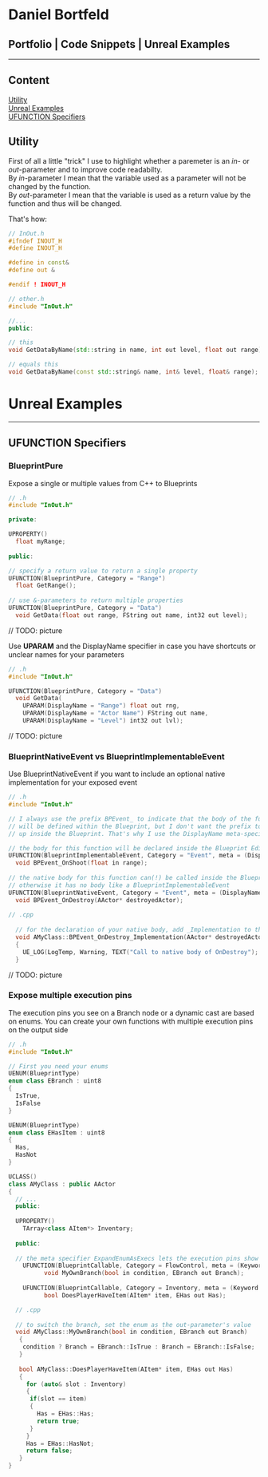 # Daniel Bortfeld  

## Portfolio | Code Snippets | Unreal Examples  
***  

## Content

[Utility](#Utility)  
[Unreal Examples](#Unreal_Examples)  
[UFUNCTION Specifiers](#UFUNCTION_Specifiers)  

<a name="Utility"/>  

## Utility  
First of all a little "trick" I use to highlight whether a paremeter is an *in*- or *out*-parameter and to improve code readabilty.  
By *in*-parameter I mean that the variable used as a parameter will not be changed by the function.  
By *out*-parameter I mean that the variable is used as a return value by the function and thus will be changed.  
  

That's how:  
  
```c++
// InOut.h
#ifndef INOUT_H
#define INOUT_H

#define in const&
#define out &

#endif ! INOUT_H
```

```c++
// other.h
#include "InOut.h"

//...
public:

// this
void GetDataByName(std::string in name, int out level, float out range);

// equals this
void GetDataByName(const std::string& name, int& level, float& range);
```

<a name="Unreal_Examples"/>  

# Unreal Examples    
***  

<a name="UFUNCTION_Specifiers"/>  

## UFUNCTION Specifiers  

### BlueprintPure

Expose a single or multiple values from C++ to Blueprints

```c++
// .h
#include "InOut.h"

private:

UPROPERTY()
  float myRange;
  
public:

// specify a return value to return a single property
UFUNCTION(BlueprintPure, Category = "Range")
  float GetRange();  
  
// use &-parameters to return multiple properties
UFUNCTION(BlueprintPure, Category = "Data")
  void GetData(float out range, FString out name, int32 out level);
```

// TODO: picture

Use **UPARAM** and the DisplayName specifier in case you have shortcuts or unclear names for your parameters

```c++
// .h
#include "InOut.h"

UFUNCTION(BlueprintPure, Category = "Data")
  void GetData(
    UPARAM(DisplayName = "Range") float out rng, 
    UPARAM(DisplayName = "Actor Name") FString out name, 
    UPARAM(DisplayName = "Level") int32 out lvl);
```

// TODO: picture

### BlueprintNativeEvent vs BlueprintImplementableEvent

Use BlueprintNativeEvent if you want to include an optional native implementation for your exposed event

```c++
// .h
#include "InOut.h"

// I always use the prefix BPEvent_ to indicate that the body of the function 
// will be defined within the Blueprint, but I don't want the prefix to show 
// up inside the Blueprint. That's why I use the DisplayName meta-specifier

// the body for this function will be declared inside the Blueprint Editor
UFUNCTION(BlueprintImplementableEvent, Category = "Event", meta = (DisplayName = "OnShoot"))
  void BPEvent_OnShoot(float in range);
  
// the native body for this function can(!) be called inside the Blueprint Editor
// otherwise it has no body like a BlueprintImplementableEvent
UFUNCTION(BlueprintNativeEvent, Category = "Event", meta = (DisplayName = "OnShoot"))
  void BPEvent_OnDestroy(AActor* destroyedActor);
  
// .cpp
  
  // for the declaration of your native body, add _Implementation to the function name
  void AMyClass::BPEvent_OnDestroy_Implementation(AActor* destroyedActor)
  {
    UE_LOG(LogTemp, Warning, TEXT("Call to native body of OnDestroy");
  }
```

// TODO: picture

### Expose multiple execution pins

The execution pins you see on a Branch node or a dynamic cast are based on enums. You can create your own functions with multiple execution pins on the output side

```c++
// .h
#include "InOut.h"

// First you need your enums
UENUM(BlueprintType)
enum class EBranch : uint8
{
  IsTrue,
  IsFalse
}

UENUM(BlueprintType)
enum class EHasItem : uint8
{
  Has,
  HasNot
}

UCLASS()
class AMyClass : public AActor
{
  // ...
  public:
  
  UPROPERTY()
    TArray<class AItem*> Inventory;
    
  public:
  
  // the meta specifier ExpandEnumAsExecs lets the execution pins show up in the Blueprint Editor
  	UFUNCTION(BlueprintCallable, Category = FlowControl, meta = (Keyword = "if", ExpandEnumAsExecs="Branch"))
		  void MyOwnBranch(bool in condition, EBranch out Branch);
    
    UFUNCTION(BlueprintCallable, Category = Inventory, meta = (Keyword = "has", ExpandEnumAsExecs="Branch"))
		  bool DoesPlayerHaveItem(AItem* item, EHas out Has);

  // .cpp
  
  // to switch the branch, set the enum as the out-parameter's value
  void AMyClass::MyOwnBranch(bool in condition, EBranch out Branch)
   {
    condition ? Branch = EBranch::IsTrue : Branch = EBranch::IsFalse;
   }
   
   bool AMyClass::DoesPlayerHaveItem(AItem* item, EHas out Has)
   {
     for (auto& slot : Inventory)
     {
      if(slot == item)
      {
        Has = EHas::Has;
        return true;
      }
     }
     Has = EHas::HasNot;
     return false;
   }
}
```
